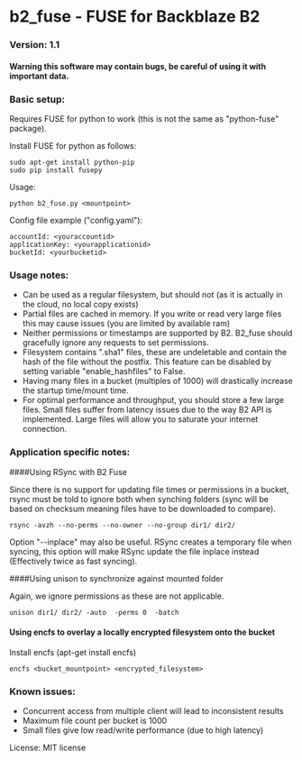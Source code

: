 # b2_fuse - FUSE for Backblaze B2
 
### Version: 1.1

#### Warning this software may contain bugs, be careful of using it with important data.

### Basic setup:

Requires FUSE for python to work (this is not the same as "python-fuse" package). 

Install FUSE for python as follows: 

```
sudo apt-get install python-pip
sudo pip install fusepy
```

Usage:

```
python b2_fuse.py <mountpoint>
```

Config file example ("config.yaml"):

```
accountId: <youraccountid>
applicationKey: <yourapplicationid>
bucketId: <yourbucketid>
```

### Usage notes:

* Can be used as a regular filesystem, but should not (as it is actually in the cloud, no local copy exists)
* Partial files are cached in memory. If you write or read very large files this may cause issues (you are limited by available ram)
* Neither permissions or timestamps are supported by B2. B2_fuse should gracefully ignore any requests to set permissions.
* Filesystem contains ".sha1" files, these are undeletable and contain the hash of the file without the postfix. This feature can be disabled by setting variable "enable_hashfiles" to False.
* Having many files in a bucket (multiples of 1000) will drastically increase the startup time/mount time. 
* For optimal performance and throughput, you should store a few large files. Small files suffer from latency issues due to the way B2 API is implemented. Large files will allow you to saturate your internet connection.

### Application specific notes:

####Using RSync with B2 Fuse

Since there is no support for updating file times or permissions in a bucket, rsync must be told to ignore both when synching folders (sync will be based on checksum meaning files have to be downloaded to compare).

```
rsync -avzh --no-perms --no-owner --no-group dir1/ dir2/ 
```

Option "--inplace" may also be useful. RSync creates a temporary file when syncing, this option will make RSync update the file inplace instead (Effectively twice as fast syncing).

####Using unison to synchronize against mounted folder

Again, we ignore permissions as these are not applicable.

```
unison dir1/ dir2/ -auto  -perms 0  -batch
```

#### Using encfs to overlay a locally encrypted filesystem onto the bucket

Install encfs (apt-get install encfs)

```
encfs <bucket_mountpoint> <encrypted_filesystem>
```


### Known issues:

* Concurrent access from multiple client will lead to inconsistent results
* Maximum file count per bucket is 1000
* Small files give low read/write performance (due to high latency)

License: MIT license


